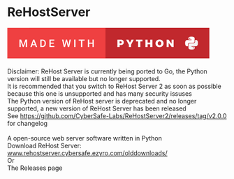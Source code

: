 # ReHostServer
![alt text](https://github.com/CyberSafe-Labs/ReHostServer/blob/main/687474703a2f2f466f7254686542616467652e636f6d2f696d616765732f6261646765732f6d6164652d776974682d707974686f6e2e737667.svg?raw=true)
<br>
<br>
Disclaimer: ReHost Server is currently being ported to Go, the Python version will still be available but no longer supported.
<br>
It is recommended that you switch to ReHost Server 2 as soon as possible because this one is unsupported and has many security issuses
<br>
The Python version of ReHost server is deprecated and no longer supported, a new version of ReHost Server has been released
<br>
See https://github.com/CyberSafe-Labs/ReHostServer2/releases/tag/v2.0.0 for changelog
<br>
<br>
A open-source web server software written in Python
<br>
Download ReHost Server:
<br>
www.rehostserver.cybersafe.ezyro.com/olddownloads/
<br>
Or
<br>
The Releases page
